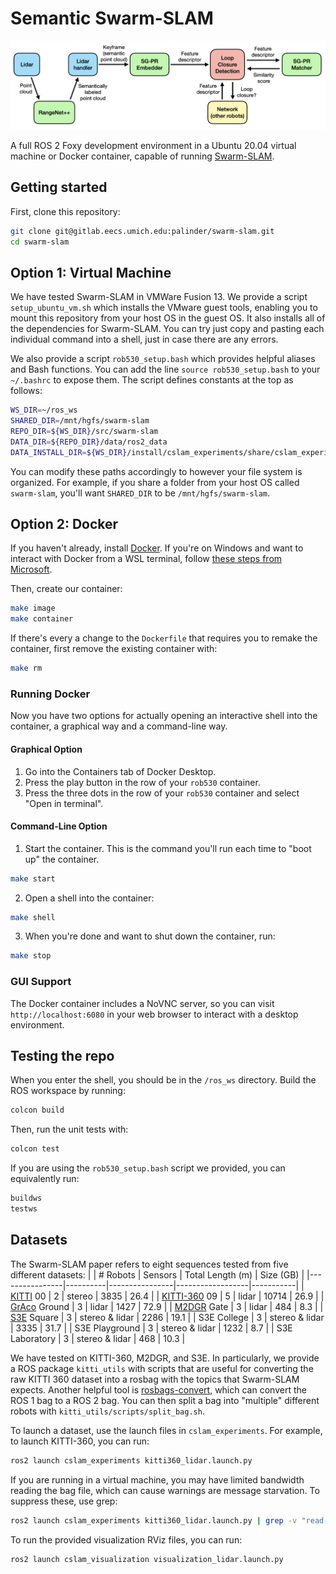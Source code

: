 # Semantic Swarm-SLAM

![Semantic Swarm-SLAM System Architecture](media/system_architecture.png)

A full ROS 2 Foxy development environment in a Ubuntu 20.04 virtual machine or Docker container, capable of running [Swarm-SLAM](https://github.com/MISTLab/Swarm-SLAM).

## Getting started

First, clone this repository:

```bash
git clone git@gitlab.eecs.umich.edu:palinder/swarm-slam.git
cd swarm-slam
```

## Option 1: Virtual Machine
We have tested Swarm-SLAM in VMWare Fusion 13. We provide a script `setup_ubuntu_vm.sh` which installs the VMware guest tools, enabling you to mount this repository from your host OS in the guest OS. It also installs all of the dependencies for Swarm-SLAM. You can try just copy and pasting each individual command into a shell, just in case there are any errors.

We also provide a script `rob530_setup.bash` which provides helpful aliases and Bash functions. You can add the line `source rob530_setup.bash` to your `~/.bashrc` to expose them. The script defines constants at the top as follows:

```bash
WS_DIR=~/ros_ws
SHARED_DIR=/mnt/hgfs/swarm-slam
REPO_DIR=${WS_DIR}/src/swarm-slam
DATA_DIR=${REPO_DIR}/data/ros2_data 
DATA_INSTALL_DIR=${WS_DIR}/install/cslam_experiments/share/cslam_experiments/data
```

You can modify these paths accordingly to however your file system is organized. For example, if you share a folder from your host OS called `swarm-slam`, you'll want `SHARED_DIR` to be `/mnt/hgfs/swarm-slam`.

## Option 2: Docker

If you haven't already, install [Docker](https://www.docker.com/). If you're on Windows and want to interact with Docker from a WSL terminal, follow [these steps from Microsoft](https://docs.microsoft.com/en-us/windows/wsl/tutorials/wsl-containers#install-docker-desktop).

Then, create our container:

```bash
make image
make container
```

If there's every a change to the `Dockerfile` that requires you to remake the container, first remove the existing container with:

```bash
make rm
```

### Running Docker

Now you have two options for actually opening an interactive shell into the container, a graphical way and a command-line way.

#### Graphical Option

1. Go into the Containers tab of Docker Desktop.
2. Press the play button in the row of your `rob530` container.
3. Press the three dots in the row of your `rob530` container and select "Open in terminal".

#### Command-Line Option

1. Start the container. This is the command you'll run each time to "boot up" the container.

```bash
make start
```

2. Open a shell into the container:

```bash
make shell
```

3. When you're done and want to shut down the container, run:

```bash
make stop
```

### GUI Support

The Docker container includes a NoVNC server, so you can visit `http://localhost:6080` in your web browser to interact with a desktop environment.

## Testing the repo

When you enter the shell, you should be in the `/ros_ws` directory. Build the ROS workspace by running:

```bash
colcon build
```

Then, run the unit tests with:

```bash
colcon test
```

If you are using the `rob530_setup.bash` script we provided, you can equivalently run:
```bash
buildws
testws
```

## Datasets

The Swarm-SLAM paper refers to eight sequences tested from five different datasets:
| | # Robots | Sensors | Total Length (m) | Size (GB) |
|----------------|----------|----------------|------------------|-----------|
| [KITTI](https://www.cvlibs.net/datasets/kitti/) 00 | 2 | stereo | 3835 | 26.4 |
| [KITTI-360](https://www.cvlibs.net/datasets/kitti-360/) 09 | 5 | lidar | 10714 | 26.9 |
| [GrAco](https://sites.google.com/view/graco-dataset) Ground | 3 | lidar | 1427 | 72.9 |
| [M2DGR](https://github.com/SJTU-ViSYS/M2DGR) Gate | 3 | lidar | 484 | 8.3 |
| [S3E](https://github.com/PengYu-Team/S3E) Square | 3 | stereo & lidar | 2286 | 19.1 |
| S3E College | 3 | stereo & lidar | 3335 | 31.7 |
| S3E Playground | 3 | stereo & lidar | 1232 | 8.7 |
| S3E Laboratory | 3 | stereo & lidar | 468 | 10.3 |

We have tested on KITTI-360, M2DGR, and S3E. In particularly, we provide a ROS package `kitti_utils` with scripts that are useful for converting the raw KITTI 360 dataset into a rosbag with the topics that Swarm-SLAM expects. Another helpful tool is [rosbags-convert](https://ternaris.gitlab.io/rosbags/topics/convert.html), which can convert the ROS 1 bag to a ROS 2 bag. You can then split a bag into "multiple" different robots with `kitti_utils/scripts/split_bag.sh`.

To launch a dataset, use the launch files in `cslam_experiments`. For example, to launch KITTI-360, you can run:
```bash
ros2 launch cslam_experiments kitti360_lidar.launch.py
```
If you are running in a virtual machine, you may have limited bandwidth reading the bag file, which can cause warnings are message starvation. To suppress these, use grep:
```bash
ros2 launch cslam_experiments kitti360_lidar.launch.py | grep -v "read-ahead-queue-size"
```

To run the provided visualization RViz files, you can run:
```bash
ros2 launch cslam_visualization visualization_lidar.launch.py
```